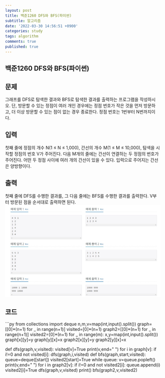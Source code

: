 ```yaml
---
layout: post
title: 백준1260 DFS와 BFS(파이썬)
subtitle: 알고리즘
date: '2022-03-30 14:56:51 +0900'
categories: study
tags: algorithm
comments: true
published: true
---
```

## 백준1260 DFS와 BFS(파이썬)
<h2>문제</h2>
그래프를 DFS로 탐색한 결과와 BFS로 탐색한 결과를 출력하는 프로그램을 작성하시오. 단, 방문할 수 있는 정점이 여러 개인 경우에는 정점 번호가 작은 것을 먼저 방문하고, 더 이상 방문할 수 있는 점이 없는 경우 종료한다. 정점 번호는 1번부터 N번까지이다.<br>
<h2>입력</h2>
첫째 줄에 정점의 개수 N(1 ≤ N ≤ 1,000), 간선의 개수 M(1 ≤ M ≤ 10,000), 탐색을 시작할 정점의 번호 V가 주어진다. 다음 M개의 줄에는 간선이 연결하는 두 정점의 번호가 주어진다. 어떤 두 정점 사이에 여러 개의 간선이 있을 수 있다. 입력으로 주어지는 간선은 양방향이다.<br>
<h2>출력</h2>
첫째 줄에 DFS를 수행한 결과를, 그 다음 줄에는 BFS를 수행한 결과를 출력한다. V부터 방문된 점을 순서대로 출력하면 된다.<br>
<img src="/assets/img/baek1260.jpg" title="baek1260.jpg" alt="baek1260.jpg"/><br>
<h2>코드</h2>
```py
from collections import deque
n,m,v=map(int,input().split())
graph=[[0]*(n+1) for _ in range(n+1)]
visited=[0]*(n+1)
graph2=[[0]*(n+1) for _ in range(n+1)]
visited2=[0]*(n+1)
for _ in range(m):
    x,y=map(int,input().split())
    graph[x][y]=y
    graph[y][x]=x
    graph2[x][y]=y
    graph2[y][x]=x

def dfs(graph,v,visited):
    visited[v]=True
    print(v,end=" ")
    for i in graph[v]:
        if i!=0 and not visited[i]:
            dfs(graph,i,visited)
def bfs(graph,start,visited):
    queue=deque([start])
    visited2[start]=True
    while queue:
        v=queue.popleft()
        print(v,end=" ")
        for i in graph2[v]:
            if i!=0 and not visited2[i]:
                queue.append(i)
                visited2[i]=True
dfs(graph,v,visited)
print()
bfs(graph2,v,visited2)
```



